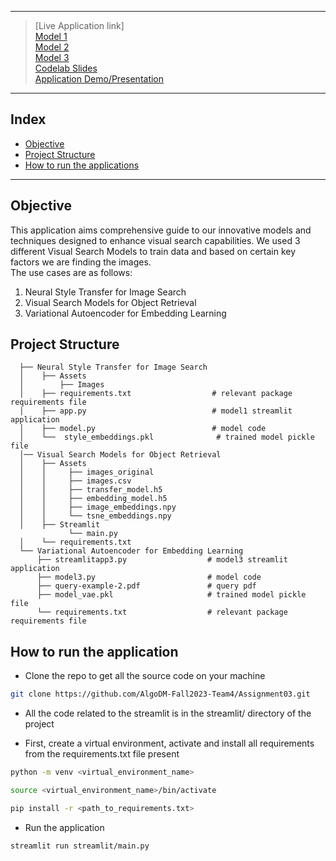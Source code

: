 
----- 
> [Live Application link]<br>
> [Model 1](https://model1.streamlit.app/) <br>
> [Model 2]() <br>
> [Model 3](https://algodm-fall2023-team4-assignment02-streamlitmain-l1iq34.streamlit.app) <br>
> [Codelab Slides](https://codelabs-preview.appspot.com/?file_id=1FCJP5iOxU3BNZ887LejyLGaVKoYz8_n02kPSXLtGNrs/edit?addon_store#0) <br>
> [Application Demo/Presentation](https://drive.google.com/drive/folders/1VJkW1CzJYtQMVyzfoMO9Ta0kdAgatWyE?usp=sharing)

----- 
## Index
  - [Objective](#objective)
  - [Project Structure](#project-structure)
  - [How to run the applications](#how-to-run-the-application-locally)
----- 

## Objective
This application aims comprehensive guide to our innovative models and techniques designed to enhance visual search capabilities.
We used 3 different Visual Search Models to train data and based on certain key factors we are finding the images.<br>
The use cases are as follows: <br>
1. Neural Style Transfer for Image Search
2. Visual Search Models for Object Retrieval
3. Variational Autoencoder for Embedding Learning

## Project Structure
```
  ├── Neural Style Transfer for Image Search
  │    ├── Assets                          
  │        ├── Images
  │    ├── requirements.txt                  # relevant package requirements file
  │    ├── app.py                            # model1 streamlit application
  │    ├── model.py                          # model code
  │    └──  style_embeddings.pkl              # trained model pickle file 
  │── Visual Search Models for Object Retrieval
  │    ├── Assets
  │    │     ├── images_original
  │    │     ├── images.csv
  │    │     ├── transfer_model.h5
  │    │     ├── embedding_model.h5
  │    │     ├── image_embeddings.npy
  │    │     └── tsne_embeddings.npy
  │    ├── Streamlit
             └── main.py
  │    └── requirements.txt
  └── Variational Autoencoder for Embedding Learning
      ├── streamlitapp3.py                  # model3 streamlit application    
      ├── model3.py                         # model code
      ├── query-example-2.pdf               # query pdf        
      ├── model_vae.pkl                     # trained model pickle file 
      └── requirements.txt                  # relevant package requirements file      
```
## How to run the application
- Clone the repo to get all the source code on your machine

```bash
git clone https://github.com/AlgoDM-Fall2023-Team4/Assignment03.git
```
- All the code related to the streamlit is in the streamlit/ directory of the project

- First, create a virtual environment, activate and install all requirements from the requirements.txt file present
```bash
python -m venv <virtual_environment_name>
```
```bash
source <virtual_environment_name>/bin/activate
```
```bash
pip install -r <path_to_requirements.txt>
```
- Run the application

```bash
streamlit run streamlit/main.py
```
